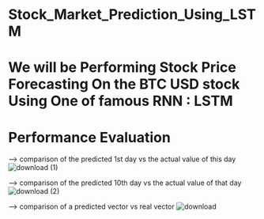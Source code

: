 # Stock_Market_Prediction_Using_LSTM
 # We will be Performing Stock Price Forecasting On the BTC USD stock Using One of famous RNN : LSTM



# Performance Evaluation

--> comparison of the predicted 1st day vs the actual value of this day
![download (1)](https://user-images.githubusercontent.com/97952352/152638511-11add7f8-9426-4d40-94a2-6c765613468c.png)

--> comparison of the predicted 10th day vs the actual value of that day
![download (2)](https://user-images.githubusercontent.com/97952352/152638514-b3d093f3-ed81-492d-b3a1-7072b18f923b.png)

--> comparison of a predicted vector vs real vector
![download](https://user-images.githubusercontent.com/97952352/152638515-27c71c98-2ec4-48f0-a089-1b34f931ac74.png)
